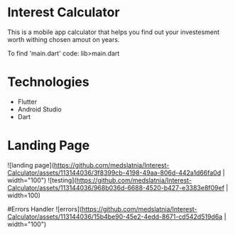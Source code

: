# Interest Calculator
This is a mobile app calculator that helps you find out your investesment worth withing chosen amout on years.

To find 'main.dart' code: lib>main.dart

# Technologies
* Flutter
* Android Studio
* Dart


# Landing Page
![landing page](https://github.com/medslatnia/Interest-Calculator/assets/113144036/3f8399cb-4198-49aa-806d-442a1d66fa0d | width="100")
![testing](https://github.com/medslatnia/Interest-Calculator/assets/113144036/968b036d-6688-4520-b427-e3383e8f09ef | width=100)

#Errors Handler
![errors](https://github.com/medslatnia/Interest-Calculator/assets/113144036/15b4be90-45e2-4edd-8671-cd542d519d6a | width="100")
